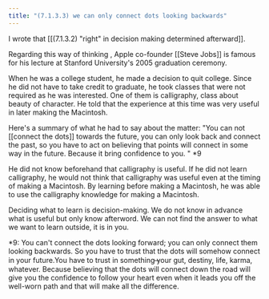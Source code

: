 ```yaml
---
title: "(7.1.3.3) we can only connect dots looking backwards"
---
```


I wrote that [[(7.1.3.2) "right" in decision making determined afterward]].

Regarding this way of thinking , Apple co-founder [[Steve Jobs]] is famous for his lecture at Stanford University's 2005 graduation ceremony.

When he was a college student, he made a decision to quit college. Since he did not have to take credit to graduate, he took classes that were not required as he was interested. One of them is calligraphy, class about beauty of character. He told that the experience at this time was very useful in later making the Macintosh.

Here's a summary of what he had to say about the matter: "You can not [[connect the dots]] towards the future, you can only look back and connect the past, so you have to act on believing that points will connect in some way in the future. Because it bring confidence to you. " *9

He did not know beforehand that calligraphy is useful. If he did not learn calligraphy, he would not think that calligraphy was useful even at the timing of making a Macintosh. By learning before making a Macintosh, he was able to use the calligraphy knowledge for making a Macintosh.

Deciding what to learn is decision-making. We do not know in advance what is useful but only know afterword. We can not find the answer to what we want to learn outside, it is in you.

*9: You can't connect the dots looking forward; you can only connect them looking backwards. So you have to trust that the dots will somehow connect in your future.You have to trust in something  ̶your gut, destiny, life, karma, whatever. Because believing that the dots will connect down the road will give you the confidence to follow your heart even when it leads you off the well-worn path and that will make all the difference.
